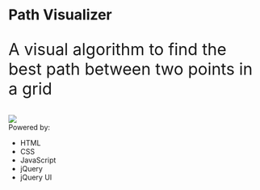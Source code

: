 <h1>Path Visualizer</h1>
<p>A visual algorithm to find the best path between two points in a grid</p>
<img src="https://i.imgur.com/wh6P57K.jpg"/>
<div>Powered by:</div>
<ul>
  <li>HTML</li>
  <li>CSS</li>
  <li>JavaScript</li>
  <li>jQuery</li>
  <li>jQuery UI</li>
</ul>

<style>
  p{
    font-size: 32px;
  }
</style>

